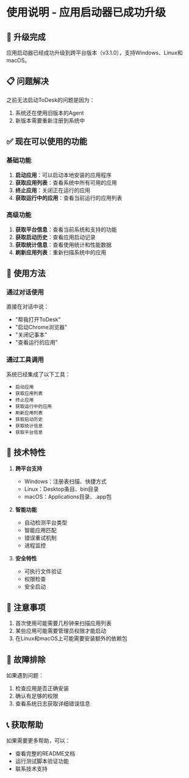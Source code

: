 # 使用说明 - 应用启动器已成功升级

## 🎉 升级完成

应用启动器已经成功升级到跨平台版本（v3.1.0），支持Windows、Linux和macOS。

## 📋 问题解决

之前无法启动ToDesk的问题是因为：
1. 系统还在使用旧版本的Agent
2. 新版本需要重新注册到系统中

## ✅ 现在可以使用的功能

### 基础功能
1. **启动应用**：可以启动本地安装的应用程序
2. **获取应用列表**：查看系统中所有可用的应用
3. **终止应用**：关闭正在运行的应用
4. **获取运行中的应用**：查看当前运行的应用列表

### 高级功能
1. **获取平台信息**：查看当前系统和支持的功能
2. **获取启动历史**：查看应用启动记录
3. **获取统计信息**：查看使用统计和性能数据
4. **刷新应用列表**：重新扫描系统中的应用

## 🚀 使用方法

### 通过对话使用
直接在对话中说：
- "帮我打开ToDesk"
- "启动Chrome浏览器"
- "关闭记事本"
- "查看运行的应用"

### 通过工具调用
系统已经集成了以下工具：
- `启动应用`
- `获取应用列表`
- `终止应用`
- `获取运行中的应用`
- `刷新应用列表`
- `获取启动历史`
- `获取统计信息`
- `获取平台信息`

## 🔧 技术特性

1. **跨平台支持**
   - Windows：注册表扫描、快捷方式
   - Linux：Desktop条目、bin目录
   - macOS：Applications目录、.app包

2. **智能功能**
   - 自动检测平台类型
   - 智能应用匹配
   - 错误重试机制
   - 进程监控

3. **安全特性**
   - 可执行文件验证
   - 权限检查
   - 安全启动

## 📝 注意事项

1. 首次使用可能需要几秒钟来扫描应用列表
2. 某些应用可能需要管理员权限才能启动
3. 在Linux和macOS上可能需要安装额外的依赖包

## 🐛 故障排除

如果遇到问题：
1. 检查应用是否正确安装
2. 确认有足够的权限
3. 查看系统日志获取详细错误信息

## 📞 获取帮助

如果需要更多帮助，可以：
- 查看完整的README文档
- 运行测试脚本验证功能
- 联系技术支持